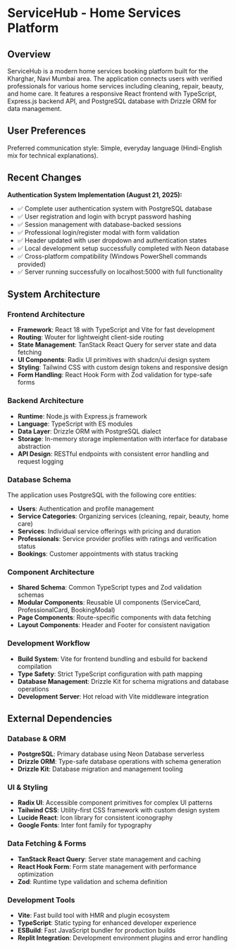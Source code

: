 # ServiceHub - Home Services Platform

## Overview

ServiceHub is a modern home services booking platform built for the Kharghar, Navi Mumbai area. The application connects users with verified professionals for various home services including cleaning, repair, beauty, and home care. It features a responsive React frontend with TypeScript, Express.js backend API, and PostgreSQL database with Drizzle ORM for data management.

## User Preferences

Preferred communication style: Simple, everyday language (Hindi-English mix for technical explanations).

## Recent Changes

**Authentication System Implementation (August 21, 2025):**
- ✅ Complete user authentication system with PostgreSQL database
- ✅ User registration and login with bcrypt password hashing
- ✅ Session management with database-backed sessions
- ✅ Professional login/register modal with form validation
- ✅ Header updated with user dropdown and authentication states
- ✅ Local development setup successfully completed with Neon database
- ✅ Cross-platform compatibility (Windows PowerShell commands provided)
- ✅ Server running successfully on localhost:5000 with full functionality

## System Architecture

### Frontend Architecture
- **Framework**: React 18 with TypeScript and Vite for fast development
- **Routing**: Wouter for lightweight client-side routing
- **State Management**: TanStack React Query for server state and data fetching
- **UI Components**: Radix UI primitives with shadcn/ui design system
- **Styling**: Tailwind CSS with custom design tokens and responsive design
- **Form Handling**: React Hook Form with Zod validation for type-safe forms

### Backend Architecture
- **Runtime**: Node.js with Express.js framework
- **Language**: TypeScript with ES modules
- **Data Layer**: Drizzle ORM with PostgreSQL dialect
- **Storage**: In-memory storage implementation with interface for database abstraction
- **API Design**: RESTful endpoints with consistent error handling and request logging

### Database Schema
The application uses PostgreSQL with the following core entities:
- **Users**: Authentication and profile management
- **Service Categories**: Organizing services (cleaning, repair, beauty, home care)
- **Services**: Individual service offerings with pricing and duration
- **Professionals**: Service provider profiles with ratings and verification status
- **Bookings**: Customer appointments with status tracking

### Component Architecture
- **Shared Schema**: Common TypeScript types and Zod validation schemas
- **Modular Components**: Reusable UI components (ServiceCard, ProfessionalCard, BookingModal)
- **Page Components**: Route-specific components with data fetching
- **Layout Components**: Header and Footer for consistent navigation

### Development Workflow
- **Build System**: Vite for frontend bundling and esbuild for backend compilation
- **Type Safety**: Strict TypeScript configuration with path mapping
- **Database Management**: Drizzle Kit for schema migrations and database operations
- **Development Server**: Hot reload with Vite middleware integration

## External Dependencies

### Database & ORM
- **PostgreSQL**: Primary database using Neon Database serverless
- **Drizzle ORM**: Type-safe database operations with schema generation
- **Drizzle Kit**: Database migration and management tooling

### UI & Styling
- **Radix UI**: Accessible component primitives for complex UI patterns
- **Tailwind CSS**: Utility-first CSS framework with custom design system
- **Lucide React**: Icon library for consistent iconography
- **Google Fonts**: Inter font family for typography

### Data Fetching & Forms
- **TanStack React Query**: Server state management and caching
- **React Hook Form**: Form state management with performance optimization
- **Zod**: Runtime type validation and schema definition

### Development Tools
- **Vite**: Fast build tool with HMR and plugin ecosystem
- **TypeScript**: Static typing for enhanced developer experience
- **ESBuild**: Fast JavaScript bundler for production builds
- **Replit Integration**: Development environment plugins and error handling